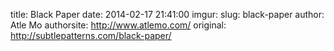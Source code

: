 title: Black Paper
date:   2014-02-17 21:41:00
imgur:
slug: black-paper
author: Atle Mo
authorsite: http://www.atlemo.com/
original: http://subtlepatterns.com/black-paper/

